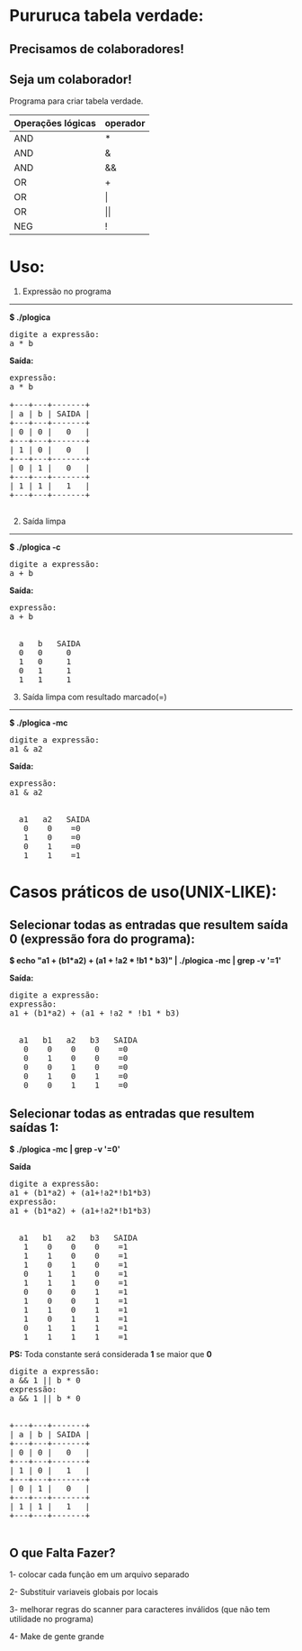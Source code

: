 Pururuca tabela verdade:
========================

Precisamos de colaboradores! 
----------------------------
Seja um colaborador! 
---------------------



Programa para criar tabela verdade.

|Operações lógicas | operador|
|------------------|---------| 
|	AND        |    *    |     
|	AND        |    &    |     
|	AND        |    &&   | 
|	OR         |    +    | 
|	OR         |    \|   | 
|	OR         |    \|\| | 
|	NEG        |    !    | 



Uso:
====
1) Expressão no programa
-------------------------------
**$ ./plogica**
<pre>
digite a expressão:
a * b
</pre>

**Saída:**
<pre>
expressão:
a * b

+---+---+-------+ 
| a | b | SAIDA |
+---+---+-------+
| 0 | 0 |   0   |
+---+---+-------+
| 1 | 0 |   0   |
+---+---+-------+
| 0 | 1 |   0   |
+---+---+-------+
| 1 | 1 |   1   |
+---+---+-------+

</pre>

2) Saída limpa
---------------
**$ ./plogica -c**
<pre>
digite a expressão:
a + b
</pre>
**Saída:**
<pre>
expressão:
a + b


  a   b   SAIDA
  0   0     0 
  1   0     1
  0   1     1 
  1   1     1 
</pre>
3) Saída limpa com resultado marcado(=)
----------------------------------------
**$ ./plogica -mc**

<pre>
digite a expressão:
a1 & a2 
</pre>
**Saída:**
<pre>
expressão:
a1 & a2


  a1   a2   SAIDA  
   0    0    =0    
   1    0    =0    
   0    1    =0    
   1    1    =1    
</pre>
Casos práticos de uso(UNIX-LIKE): 
==================================
Selecionar todas as entradas que resultem saída 0 (expressão fora do programa):
------------------------------------------------------
**$ echo "a1 + (b1*a2) + (a1 + \!a2 * \!b1 * b3)" | ./plogica -mc | grep -v '=1'**

**Saída:**
<pre>
digite a expressão:
expressão:
a1 + (b1*a2) + (a1 + !a2 * !b1 * b3)


  a1   b1   a2   b3   SAIDA  
   0    0    0    0    =0    
   0    1    0    0    =0    
   0    0    1    0    =0    
   0    1    0    1    =0    
   0    0    1    1    =0 
</pre>
Selecionar  todas as entradas que resultem saídas  1:
------------------------------------------------------
**$ ./plogica -mc | grep -v '=0'**

**Saída**
<pre>
digite a expressão:
a1 + (b1*a2) + (a1+!a2*!b1*b3)
expressão:  
a1 + (b1*a2) + (a1+!a2*!b1*b3)


  a1   b1   a2   b3   SAIDA  
   1    0    0    0    =1    
   1    1    0    0    =1    
   1    0    1    0    =1    
   0    1    1    0    =1    
   1    1    1    0    =1    
   0    0    0    1    =1    
   1    0    0    1    =1    
   1    1    0    1    =1    
   1    0    1    1    =1    
   0    1    1    1    =1    
   1    1    1    1    =1  
</pre>

**PS:** Toda constante será considerada **1** se maior que **0** 
<pre>
digite a expressão:
a && 1 || b * 0
expressão:
a && 1 || b * 0


+---+---+-------+
| a | b | SAIDA |
+---+---+-------+
| 0 | 0 |   0   |
+---+---+-------+
| 1 | 0 |   1   |
+---+---+-------+
| 0 | 1 |   0   |
+---+---+-------+
| 1 | 1 |   1   |
+---+---+-------+

</pre>
O que Falta Fazer?
-------------------

1- colocar cada função em um arquivo separado

2- Substituir variaveis globais por locais

3- melhorar regras do scanner para caracteres inválidos (que não tem utilidade no programa)

4- Make de gente grande

